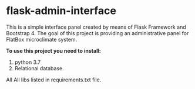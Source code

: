 # flask-admin-interface
This is a simple interface panel created by means of Flask Framework and Bootstrap 4.
The goal of this project is providing an administrative panel for FlatBox microclimate system.
 
**To use this project you need to install:**
1. python 3.7
2. Relational database.

All All libs listed in requirements.txt file.